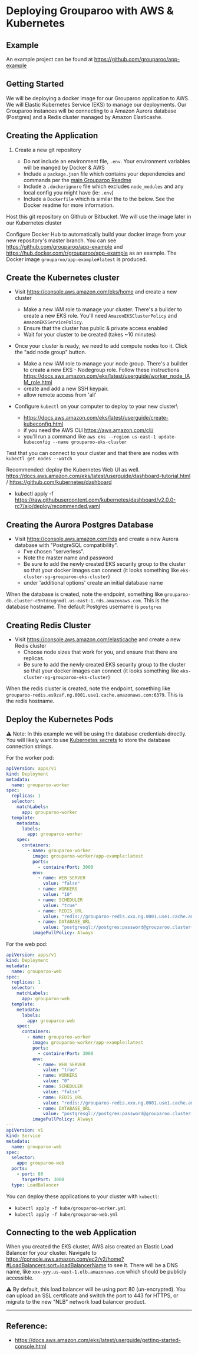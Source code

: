 # Deploying Grouparoo with AWS & Kubernetes

## Example

An example project can be found at https://github.com/grouparoo/app-example

## Getting Started

We will be deploying a docker image for our Grouparoo application to AWS. We will Elastic Kubernetes Service (EKS) to manage our deployments. Our Grouparoo instances will be connecting to a Amazon Aurora database (Postgres) and a Redis cluster managed by Amazon Elasticashe.

## Creating the Application

1. Create a new git repository

   - Do not include an environment file, `.env`. Your environment variables will be manged by Docker & AWS
   - Include a `package.json` file which contains your dependencies and commands per the [main Grouparoo Readme](https://github.com/grouparoo/grouparoo/blob/master/README.md)
   - Include a `.dockerignore` file which excludes `node_modules` and any local config you might have (ie: `.env`)
   - Include a `Dockerfile` which is similar the to the below. See the Docker readme for more information.

Host this git repository on Github or Bitbucket. We will use the image later in our Kubernetes cluster

Configure Docker Hub to automatically build your docker image from your new repository's master branch. You can see https://github.com/grouparoo/app-example and https://hub.docker.com/r/grouparoo/app-example as an example. The Docker image `grouparoo/app-example#latest` is produced.

## Create the Kubernetes cluster

- Visit https://console.aws.amazon.com/eks/home and create a new cluster

  - Make a new IAM role to manage your cluster. There's a builder to create a new EKS role. You'll need `AmazonEKSClusterPolicy` and `AmazonEKSServicePolicy`.
  - Ensure that the cluster has public & private access enabled
  - Wait for your cluster to be created (takes ~10 minutes)

- Once your cluster is ready, we need to add compute nodes too it. Click the "add node group" button.

  - Make a new IAM role to manage your node group. There's a builder to create a new EKS - Nodegroup role. Follow these instructions https://docs.aws.amazon.com/eks/latest/userguide/worker_node_IAM_role.html
  - create and add a new SSH keypair.
  - allow remote access from 'all'

- Configure `kubectl` on your computer to deploy to your new cluster\

  - https://docs.aws.amazon.com/eks/latest/userguide/create-kubeconfig.html
  - if you need the AWS CLI https://aws.amazon.com/cli/
  - you'll run a command like `aws eks --region us-east-1 update-kubeconfig --name grouparoo-eks-cluster`

Test that you can connect to your cluster and that there are nodes with `kubectl get nodes --watch`

Recommended: deploy the Kubernetes Web UI as well. https://docs.aws.amazon.com/eks/latest/userguide/dashboard-tutorial.html / https://github.com/kubernetes/dashboard

- kubectl apply -f https://raw.githubusercontent.com/kubernetes/dashboard/v2.0.0-rc7/aio/deploy/recommended.yaml

## Creating the Aurora Postgres Database

- Visit https://console.aws.amazon.com/rds and create a new Aurora database with "PostgreSQL compatibility".
  - I've chosen "serverless".
  - Note the master name and password
  - Be sure to add the newly created EKS security group to the cluster so that your docker images can connect (it looks something like `eks-cluster-sg-grouparoo-eks-cluster`)
  - under 'additional options' create an initial database name

When the database is created, note the endpoint, something like `grouparoo-db.cluster-c9ntdcugnmdl.us-east-1.rds.amazonaws.com`. This is the database hostname.
The default Postgres username is `postgres`

## Creating Redis Cluster

- Visit https://console.aws.amazon.com/elasticache and create a new Redis cluster
  - Choose node sizes that work for you, and ensure that there are replicas.
  - Be sure to add the newly created EKS security group to the cluster so that your docker images can connect (it looks something like `eks-cluster-sg-grouparoo-eks-cluster`)

When the redis cluster is created, note the endpoint, something like `grouparoo-redis.es9zaf.ng.0001.use1.cache.amazonaws.com:6379`. This is the redis hostname.

## Deploy the Kubernetes Pods

⚠️ Note: In this example we will be using the database credentials directly. You will likely want to use [Kubernetes secrets](https://kubernetes.io/docs/concepts/configuration/secret/) to store the database connection strings.

For the worker pod:

```yml
apiVersion: apps/v1
kind: Deployment
metadata:
  name: grouparoo-worker
spec:
  replicas: 1
  selector:
    matchLabels:
      app: grouparoo-worker
  template:
    metadata:
      labels:
        app: grouparoo-worker
    spec:
      containers:
        - name: grouparoo-worker
          image: grouparoo-worker/app-example:latest
          ports:
            - containerPort: 3000
          env:
            - name: WEB_SERVER
              value: "false"
            - name: WORKERS
              value: "10"
            - name: SCHEDULER
              value: "true"
            - name: REDIS_URL
              value: "redis://grouparoo-redis.xxx.ng.0001.use1.cache.amazonaws.com:6379/0"
            - name: DATABASE_URL
              value: "postgresql://postgres:password@grouparoo.cluster-xxx.us-east-1.rds.amazonaws.com:5432/grouparoo"
          imagePullPolicy: Always
```

For the web pod:

```yml
apiVersion: apps/v1
kind: Deployment
metadata:
  name: grouparoo-web
spec:
  replicas: 1
  selector:
    matchLabels:
      app: grouparoo-web
  template:
    metadata:
      labels:
        app: grouparoo-web
    spec:
      containers:
        - name: grouparoo-worker
          image: grouparoo-worker/app-example:latest
          ports:
            - containerPort: 3000
          env:
            - name: WEB_SERVER
              value: "true"
            - name: WORKERS
              value: "0"
            - name: SCHEDULER
              value: "false"
            - name: REDIS_URL
              value: "redis://grouparoo-redis.xxx.ng.0001.use1.cache.amazonaws.com:6379/0"
            - name: DATABASE_URL
              value: "postgresql://postgres:password@grouparoo.cluster-xxx.us-east-1.rds.amazonaws.com:5432/grouparoo"
          imagePullPolicy: Always
---
apiVersion: v1
kind: Service
metadata:
  name: grouparoo-web
spec:
  selector:
    app: grouparoo-web
  ports:
    - port: 80
      targetPort: 3000
  type: LoadBalancer
```

You can deploy these applications to your cluster with `kubectl`:

- `kubectl apply -f kube/grouparoo-worker.yml`
- `kubectl apply -f kube/grouparoo-web.yml`

## Connecting to the web Application

When you created the EKS cluster, AWS also created an Elastic Load Balancer for your cluster. Navigate to https://console.aws.amazon.com/ec2/v2/home?#LoadBalancers:sort=loadBalancerName to see it. There will be a DNS name, like `xxx-yyy.us-east-1.elb.amazonaws.com` which should be publicly accessible.

⚠️ By default, this load balancer will be using port 80 (un-encrypted). You can upload an SSL certificate and switch the port to 443 for HTTPS, or migrate to the new "NLB" network load balancer product.

---

## Reference:

- https://docs.aws.amazon.com/eks/latest/userguide/getting-started-console.html
